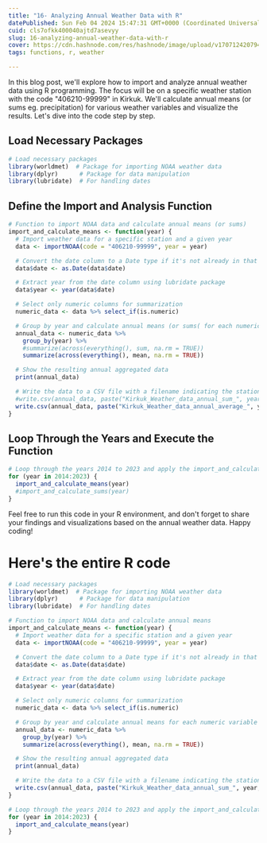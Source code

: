 ```yaml
---
title: "16- Analyzing Annual Weather Data with R"
datePublished: Sun Feb 04 2024 15:47:31 GMT+0000 (Coordinated Universal Time)
cuid: cls7ofkk400040ajtd7asevyy
slug: 16-analyzing-annual-weather-data-with-r
cover: https://cdn.hashnode.com/res/hashnode/image/upload/v1707124207947/6ea665f8-ec6a-4697-9358-dd28db34e9bf.gif
tags: functions, r, weather

---
```


In this blog post, we'll explore how to import and analyze annual weather data using R programming. The focus will be on a specific weather station with the code "406210-99999" in Kirkuk. We'll calculate annual means (or sums eg. precipitation) for various weather variables and visualize the results. Let's dive into the code step by step.

## Load Necessary Packages

```R
# Load necessary packages
library(worldmet)  # Package for importing NOAA weather data
library(dplyr)      # Package for data manipulation
library(lubridate)  # For handling dates
```

## **Define the Import and Analysis Function**

```r
# Function to import NOAA data and calculate annual means (or sums)
import_and_calculate_means <- function(year) {
  # Import weather data for a specific station and a given year
  data <- importNOAA(code = "406210-99999", year = year)

  # Convert the date column to a Date type if it's not already in that format
  data$date <- as.Date(data$date)

  # Extract year from the date column using lubridate package
  data$year <- year(data$date)

  # Select only numeric columns for summarization
  numeric_data <- data %>% select_if(is.numeric)

  # Group by year and calculate annual means (or sums( for each numeric variable
  annual_data <- numeric_data %>%
    group_by(year) %>%
    #summarize(across(everything(), sum, na.rm = TRUE))
    summarize(across(everything(), mean, na.rm = TRUE))

  # Show the resulting annual aggregated data
  print(annual_data)

  # Write the data to a CSV file with a filename indicating the station code and the year
  #write.csv(annual_data, paste("Kirkuk_Weather_data_annual_sum_", year, ".csv", sep = ""), row.names = TRUE)
  write.csv(annual_data, paste("Kirkuk_Weather_data_annual_average_", year, ".csv", sep = ""), row.names = TRUE)
}
```

## **Loop Through the Years and Execute the Function**

```r
# Loop through the years 2014 to 2023 and apply the import_and_calculate_means function
for (year in 2014:2023) {
  import_and_calculate_means(year)
  #import_and_calculate_sums(year)
}
```

Feel free to run this code in your R environment, and don't forget to share your findings and visualizations based on the annual weather data. Happy coding!

# Here's the entire R code

```r
# Load necessary packages
library(worldmet)  # Package for importing NOAA weather data
library(dplyr)      # Package for data manipulation
library(lubridate)  # For handling dates

# Function to import NOAA data and calculate annual means
import_and_calculate_means <- function(year) {
  # Import weather data for a specific station and a given year
  data <- importNOAA(code = "406210-99999", year = year)

  # Convert the date column to a Date type if it's not already in that format
  data$date <- as.Date(data$date)

  # Extract year from the date column using lubridate package
  data$year <- year(data$date)

  # Select only numeric columns for summarization
  numeric_data <- data %>% select_if(is.numeric)

  # Group by year and calculate annual means for each numeric variable
  annual_data <- numeric_data %>%
    group_by(year) %>%
    summarize(across(everything(), mean, na.rm = TRUE))

  # Show the resulting annual aggregated data
  print(annual_data)

  # Write the data to a CSV file with a filename indicating the station code and the year
  write.csv(annual_data, paste("Kirkuk_Weather_data_annual_sum_", year, ".csv", sep = ""), row.names = TRUE)
}

# Loop through the years 2014 to 2023 and apply the import_and_calculate_means function
for (year in 2014:2023) {
  import_and_calculate_means(year)
}
```